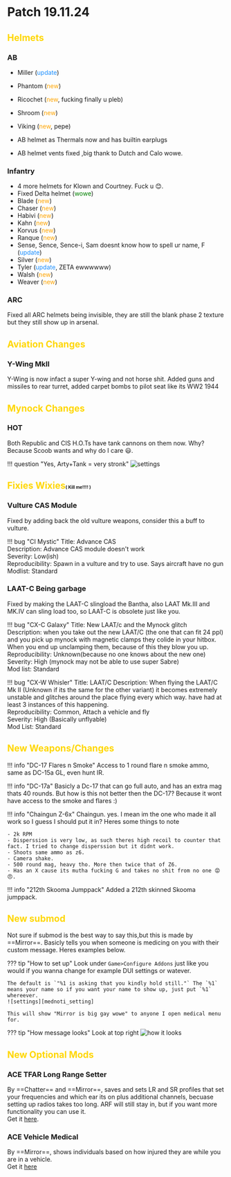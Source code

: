 [mednoti_setting]: https://cdn.discordapp.com/attachments/616825831779467284/648247817655025667/20191124144247_1.jpg "yes"
[how_message_looks]: https://cdn.discordapp.com/attachments/616825831779467284/648249618207080458/20191124145216_1.jpg "yes"
[hot_reason]: https://cdn.discordapp.com/attachments/457505629729325056/648264229727502336/happi.PNG "Y tank and arty at same time, f"
# Patch 19.11.24

## <span style="color:gold">Helmets</span> 

### AB

- Miller (<span style="color:dodgerblue">update</span>)
- Phantom (<span style="color:orange">new</span>)
- Ricochet (<span style="color:orange">new</span>, fucking finally u pleb)
- Shroom (<span style="color:orange">new</span>)
- Viking (<span style="color:orange">new</span>, pepe)

- AB helmet as Thermals now and has builtin earplugs
- AB helmet vents fixed ,big thank to Dutch and Calo wowe.

### Infantry
- 4 more helmets for Klown and Courtney. Fuck u 😊.
- Fixed Delta helmet (<span style="color:green">wowe</span>)
- Blade (<span style="color:orange">new</span>)
- Chaser (<span style="color:orange">new</span>)
- Habivi (<span style="color:orange">new</span>)
- Kahn (<span style="color:orange">new</span>)
- Korvus (<span style="color:orange">new</span>)
- Ranque (<span style="color:orange">new</span>)
- Sense, Sence, Sence-i, Sam doesnt know how to spell ur name, F (<span style="color:dodgerblue">update</span>)
- Silver (<span style="color:orange">new</span>)
- Tyler (<span style="color:dodgerblue">update</span>, ZETA ewwwwww)
- Walsh (<span style="color:orange">new</span>)
- Weaver (<span style="color:orange">new</span>)

### ARC

Fixed all ARC helmets being invisible, they are still the blank phase 2 texture but they still show up in arsenal.

## <span style="color:gold">Aviation Changes</span> 

### Y-Wing MkII

Y-Wing is now infact a super Y-wing and not horse shit. Added guns and missiles to rear turret, added carpet bombs to pilot seat like its WW2 1944

## <span style="color:gold">Mynock Changes</span> 

### HOT
Both Republic and CIS H.O.Ts have tank cannons on them now. Why? Because Scoob wants and why do I care 😃.  

!!! question "Yes, Arty+Tank = very stronk" 
    ![settings][hot_reason]


## <span style="color:gold">Fixies Wixies</span><font size="1">( Kill me!!!! )</font>

### Vulture CAS Module
Fixed by adding back the old vulture weapons, consider this a buff to vulture.

!!! bug "CI Mystic"
    Title: Advance CAS  
    Description: Advance CAS module doesn't work  
    Severity: Low(ish)  
    Reproducibility: Spawn in a vulture and try to use. Says aircraft have no gun  
    Modlist: Standard

### LAAT-C Being garbage
Fixed by making the LAAT-C slingload the Bantha, also LAAT Mk.III and MK.IV can sling load too, so LAAT-C is obsolete just like you.

!!! bug "CX-C Galaxy"
    Title: New LAAT/c and the Mynock glitch  
    Description: when you take out the new LAAT/C (the one that can fit 24 ppl) and you pick up mynock with magnetic clamps they colide in your hitbox. When you end up unclamping them, because of this they blow you up.   
    Reproducibility: Unknown(because no one knows about the new one)  
    Severity: High (mynock may not be able to use super Sabre)  
    Mod list: Standard  

!!! bug "CX-W Whisler"
    Title: LAAT/C
    Description: When flying the LAAT/C Mk II (Unknown if its the same for the other variant) it becomes extremely unstable and glitches around the place flying every which way. have had at least 3 instances of this happening.  
    Reproducibility: Common, Attach a vehicle and fly  
    Severity: High (Basically unflyable)  
    Mod List: Standard  

## <span style="color:gold">New Weapons/Changes</span>

!!! info "DC-17 Flares n Smoke"
    Access to 1 round flare n smoke ammo, same as DC-15a GL, even hunt IR.

!!! info "DC-17a"
    Basicly a Dc-17 that can go full auto, and has an extra mag thats 40 rounds. But how is this not better then the DC-17? Because it wont have access to the smoke and flares :)

!!! info "Chaingun Z-6x"
    Chaingun. yes. I mean im the one who made it all work so I guess I should put it in? Heres some things to note

    - 2k RPM
    - Disperssion is very low, as such theres high recoil to counter that fact. I tried to change disperssion but it didnt work.
    - Shoots same ammo as z6.
    - Camera shake.
    - 500 round mag, heavy tho. More then twice that of Z6.
    - Has an X cause its mutha fucking G and takes no shit from no one 😡😠.

!!! info "212th Skooma Jumppack"
    Added a 212th skinned Skooma jumppack.

## <span style="color:gold">New submod</span> 

Not sure if submod is the best way to say this,but this is made by ==Mirror==. Basicly tells you when someone is medicing on you with their custom message. Heres examples below.

??? tip "How to set up"
    Look under `Game>Configure Addons` just like you would if you wanna change for example DUI settings or watever.

    The default is `"%1 is asking that you kindly hold still."` The `%1` means your name so if you want your name to show up, just put `%1` whereever.
    ![settings][mednoti_setting]

    This will show "Mirror is big gay wowe" to anyone I open medical menu for.

??? tip "How message looks"
    Look at top right
    ![how it looks][how_message_looks]

## <span style="color:gold">New Optional Mods</span> 

### ACE TFAR Long Range Setter
By ==Chatter== and ==Mirror==, saves and sets LR and SR profiles that set your frequencies and which ear its on plus additional channels, becuase setting up radios takes too long. ARF will still stay in, but if you want more functionality you can use it.  
Get it [here](https://steamcommunity.com/sharedfiles/filedetails/?id=1909836103).

### ACE Vehicle Medical
By ==Mirror==, shows individuals based on how injured they are while you are in a vehicle.  
Get it [here](https://steamcommunity.com/sharedfiles/filedetails/?id=1911374016)
